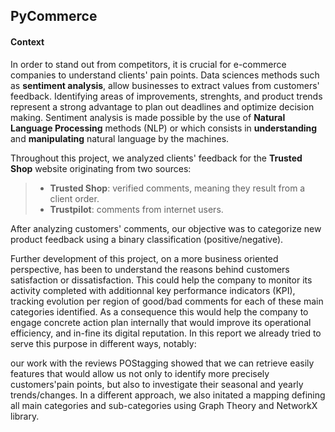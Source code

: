 ## PyCommerce

#### Context
In order to stand out from competitors, it is crucial for e-commerce companies to understand clients' pain points. Data sciences methods such as **sentiment analysis**, allow businesses to extract values from customers' feedback. Identifying areas of improvements, strenghts, and product trends represent a strong advantage to plan out deadlines and optimize decision making.
Sentiment analysis is made possible by the use of **Natural Language Processing** methods (NLP) or which consists in **understanding** and **manipulating** natural language by the machines.

Throughout this project, we analyzed clients' feedback for the **Trusted Shop** website originating from two sources: 
>- **Trusted Shop**: verified comments, meaning they result from a client order.
>- **Trustpilot**: comments from internet users.

After analyzing customers' comments, our objective was to categorize new product feedback using a binary classification (positive/negative).

Further development of this project, on a more business oriented perspective, has been to understand the reasons behind customers satisfaction or dissatisfaction. This could help the company to monitor its activity completed with additionnal key performance indicators (KPI),
tracking evolution per region of good/bad comments for each of these main categories identified.
As a consequence this would help the company to engage concrete action plan internally that would improve its operational efficiency, and in-fine its digital reputation.
In this report we already tried to serve this purpose in different ways, notably:

our work with the reviews POStagging showed that we can retrieve easily features that would allow us not only to identify more precisely customers'pain points, but also to investigate their seasonal and yearly trends/changes.
In a different approach, we also initated a mapping defining all main categories and sub-categories using Graph Theory and NetworkX library. 
